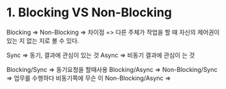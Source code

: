# 1. Blocking VS Non-Blocking

Blocking =>
Non-Blocking =>
차이점 => 다른 주체가 작업을 할 때 자신의 제어권이 있는 지 없는 지로 볼 수 있다.


Sync => 동기, 결과에 관심이 있는 것
Async => 비동기 결과에 관심이 는 것




Blocking/Sync => 동기요청을 할때사용
Blocking/Async =>
Non-Blocking/Sync => 업무를 수행하다 비동기쪽에 무슨 이 
Non-Blocking/Async =>
